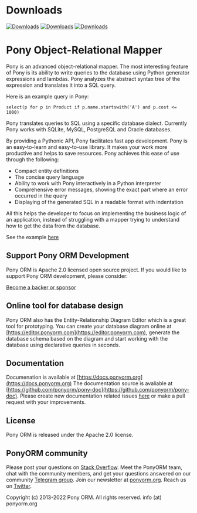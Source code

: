 # Downloads
[![Downloads](https://pepy.tech/badge/pony)](https://pepy.tech/project/pony) [![Downloads](https://pepy.tech/badge/pony/month)](https://pepy.tech/project/pony/month) [![Downloads](https://pepy.tech/badge/pony/week)](https://pepy.tech/project/pony/week)


Pony Object-Relational Mapper
=============================

Pony is an advanced object-relational mapper. The most interesting feature of Pony is its ability to write queries to the database using Python generator expressions and lambdas. Pony analyzes the abstract syntax tree of the expression and translates it into a SQL query.

Here is an example query in Pony:

    select(p for p in Product if p.name.startswith('A') and p.cost <= 1000)

Pony translates queries to SQL using a specific database dialect. Currently Pony works with SQLite, MySQL, PostgreSQL and Oracle databases.

By providing a Pythonic API, Pony facilitates fast app development. Pony is an easy-to-learn and easy-to-use library. It makes your work more productive and helps to save resources. Pony achieves this ease of use through the following:

* Compact entity definitions
* The concise query language
* Ability to work with Pony interactively in a Python interpreter
* Comprehensive error messages, showing the exact part where an error occurred in the query
* Displaying of the generated SQL in a readable format with indentation

All this helps the developer to focus on implementing the business logic of an application, instead of struggling with a mapper trying to understand how to get the data from the database.

See the example [here](https://github.com/ponyorm/pony/blob/orm/pony/orm/examples/estore.py)


Support Pony ORM Development
----------------------------

Pony ORM is Apache 2.0 licensed open source project. If you would like to support Pony ORM development, please consider:

[Become a backer or sponsor](https://ponyorm.org/donation.html)


Online tool for database design
-------------------------------

Pony ORM also has the Entity-Relationship Diagram Editor which is a great tool for prototyping. You can create your database diagram online at [https://editor.ponyorm.com](https://editor.ponyorm.com), generate the database schema based on the diagram and start working with the database using declarative queries in seconds.


Documentation
-------------

Documenation is available at [https://docs.ponyorm.org](https://docs.ponyorm.org)
The documentation source is avaliable at [https://github.com/ponyorm/pony-doc](https://github.com/ponyorm/pony-doc).
Please create new documentation related issues [here](https://github.com/ponyorm/pony-doc/issues) or make a pull request with your improvements.


License
-------

Pony ORM is released under the Apache 2.0 license.


PonyORM community
-----------------

Please post your questions on [Stack Overflow](http://stackoverflow.com/questions/tagged/ponyorm).
Meet the PonyORM team, chat with the community members, and get your questions answered on our community [Telegram group](https://t.me/ponyorm).
Join our newsletter at [ponyorm.org](https://ponyorm.org).
Reach us on [Twitter](https://twitter.com/ponyorm).

Copyright (c) 2013-2022 Pony ORM. All rights reserved. info (at) ponyorm.org
